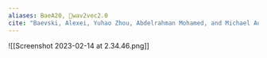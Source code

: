```yaml
---
aliases: BaeA20, 🔬wav2vec2.0
cite: "Baevski, Alexei, Yuhao Zhou, Abdelrahman Mohamed, and Michael Auli. “Wav2vec 2.0: A Framework for Self-Supervised Learning of Speech Representations.” In _Advances in Neural Information Processing Systems_, 33:12449–60. Curran Associates, Inc., 2020. [https://proceedings.neurips.cc/paper/2020/hash/92d1e1eb1cd6f9fba3227870bb6d7f07-Abstract.html](https://proceedings.neurips.cc/paper/2020/hash/92d1e1eb1cd6f9fba3227870bb6d7f07-Abstract.html)."
---
```


![[Screenshot 2023-02-14 at 2.34.46.png]]



